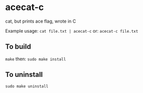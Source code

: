 # acecat-c
cat, but prints ace flag, wrote in C

Example usage: ``cat file.txt | acecat-c`` or: ``acecat-c file.txt``

## To build
``make`` then: ``sudo make install``
## To uninstall
``sudo make uninstall``
